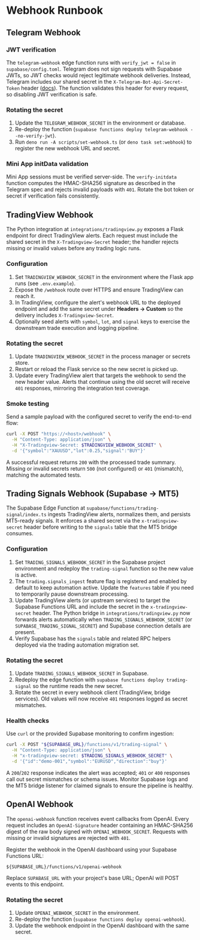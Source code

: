 # Webhook Runbook

## Telegram Webhook

### JWT verification

The `telegram-webhook` edge function runs with `verify_jwt = false` in
`supabase/config.toml`. Telegram does not sign requests with Supabase JWTs, so
JWT checks would reject legitimate webhook deliveries. Instead, Telegram
includes our shared secret in the `X-Telegram-Bot-Api-Secret-Token` header
([docs](https://core.telegram.org/bots/api#setwebhook)). The function validates
this header for every request, so disabling JWT verification is safe.

### Rotating the secret

1. Update the `TELEGRAM_WEBHOOK_SECRET` in the environment or database.
2. Re-deploy the function
   (`supabase functions deploy telegram-webhook --no-verify-jwt`).
3. Run `deno run -A scripts/set-webhook.ts` (or `deno task set:webhook`) to
   register the new webhook URL and secret.

### Mini App initData validation

Mini App sessions must be verified server-side. The `verify-initdata` function
computes the HMAC-SHA256 signature as described in the Telegram spec and rejects
invalid payloads with `401`. Rotate the bot token or secret if verification
fails consistently.

## TradingView Webhook

The Python integration at `integrations/tradingview.py` exposes a Flask endpoint
for direct TradingView alerts. Each request must include the shared secret in
the `X-Tradingview-Secret` header; the handler rejects missing or invalid values
before any trading logic runs.

### Configuration

1. Set `TRADINGVIEW_WEBHOOK_SECRET` in the environment where the Flask app runs
   (see `.env.example`).
2. Expose the `/webhook` route over HTTPS and ensure TradingView can reach it.
3. In TradingView, configure the alert's webhook URL to the deployed endpoint
   and add the same secret under **Headers → Custom** so the delivery includes
   `X-Tradingview-Secret`.
4. Optionally seed alerts with `symbol`, `lot`, and `signal` keys to exercise
   the downstream trade execution and logging pipeline.

### Rotating the secret

1. Update `TRADINGVIEW_WEBHOOK_SECRET` in the process manager or secrets store.
2. Restart or reload the Flask service so the new secret is picked up.
3. Update every TradingView alert that targets the webhook to send the new
   header value. Alerts that continue using the old secret will receive `401`
   responses, mirroring the integration test coverage.

### Smoke testing

Send a sample payload with the configured secret to verify the end-to-end flow:

```bash
curl -X POST "https://<host>/webhook" \
  -H "Content-Type: application/json" \
  -H "X-Tradingview-Secret: $TRADINGVIEW_WEBHOOK_SECRET" \
  -d '{"symbol":"XAUUSD","lot":0.25,"signal":"BUY"}'
```

A successful request returns `200` with the processed trade summary. Missing or
invalid secrets return `500` (not configured) or `401` (mismatch), matching the
automated tests.

## Trading Signals Webhook (Supabase → MT5)

The Supabase Edge Function at `supabase/functions/trading-signal/index.ts`
ingests TradingView alerts, normalizes them, and persists MT5-ready signals. It
enforces a shared secret via the `x-tradingview-secret` header before writing to
the `signals` table that the MT5 bridge consumes.

### Configuration

1. Set `TRADING_SIGNALS_WEBHOOK_SECRET` in the Supabase project environment and
   redeploy the `trading-signal` function so the new value is active.
2. The `trading.signals_ingest` feature flag is registered and enabled by
   default to keep automation active. Update the `features` table if you need to
   temporarily pause downstream processing.
3. Update TradingView alerts (or upstream services) to target the Supabase
   Functions URL and include the secret in the `x-tradingview-secret` header.
   The Python bridge in `integrations/tradingview.py` now forwards alerts
   automatically when `TRADING_SIGNALS_WEBHOOK_SECRET` (or
   `SUPABASE_TRADING_SIGNAL_SECRET`) and Supabase connection details are
   present.
4. Verify Supabase has the `signals` table and related RPC helpers deployed via
   the trading automation migration set.

### Rotating the secret

1. Update `TRADING_SIGNALS_WEBHOOK_SECRET` in Supabase.
2. Redeploy the edge function with `supabase functions deploy trading-signal` so
   the runtime reads the new secret.
3. Rotate the secret in every webhook client (TradingView, bridge services). Old
   values will now receive `401` responses logged as secret mismatches.

### Health checks

Use `curl` or the provided Supabase monitoring to confirm ingestion:

```bash
curl -X POST "${SUPABASE_URL}/functions/v1/trading-signal" \
  -H "Content-Type: application/json" \
  -H "x-tradingview-secret: $TRADING_SIGNALS_WEBHOOK_SECRET" \
  -d '{"id":"demo-001","symbol":"EURUSD","direction":"buy"}'
```

A `200`/`202` response indicates the alert was accepted; `401` or `400`
responses call out secret mismatches or schema issues. Monitor Supabase logs and
the MT5 bridge listener for claimed signals to ensure the pipeline is healthy.

## OpenAI Webhook

The `openai-webhook` function receives event callbacks from OpenAI. Every
request includes an `OpenAI-Signature` header containing an HMAC-SHA256 digest
of the raw body signed with `OPENAI_WEBHOOK_SECRET`. Requests with missing or
invalid signatures are rejected with `401`.

Register the webhook in the OpenAI dashboard using your Supabase Functions URL:

```
${SUPABASE_URL}/functions/v1/openai-webhook
```

Replace `SUPABASE_URL` with your project's base URL; OpenAI will POST events to
this endpoint.

### Rotating the secret

1. Update `OPENAI_WEBHOOK_SECRET` in the environment.
2. Re-deploy the function (`supabase functions deploy openai-webhook`).
3. Update the webhook endpoint in the OpenAI dashboard with the same secret.

